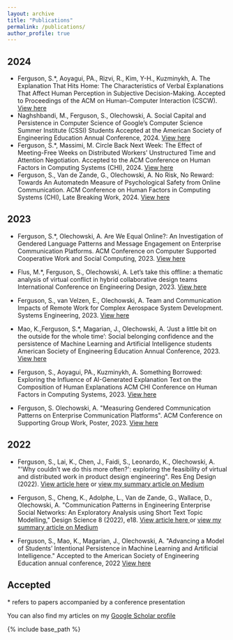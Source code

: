 ```yaml
---
layout: archive
title: "Publications"
permalink: /publications/
author_profile: true
---
```


## 2024
- Ferguson, S.*, Aoyagui, PA., Rizvi, R., Kim, Y-H., Kuzminykh, A. The Explanation That Hits Home: The Characteristics of Verbal Explanations That Affect Human Perception in Subjective
Decision-Making. Accepted to Proceedings of the ACM on Human-Computer Interaction (CSCW). [View here](https://dl.acm.org/doi/10.1145/3687056)
- Naghshbandi, M., Ferguson, S., Olechowski, A. Social Capital and Persistence in Computer Science of Google’s Computer Science Summer Institute (CSSI) Students Accepted at the American Society of Engineering Education Annual Conference, 2024. [View here](https://peer.asee.org/social-capital-and-persistence-in-computer-science-of-google-s-computer-science-summer-institute-cssi-students)
- Ferguson, S.*, Massimi, M. Circle Back Next Week: The Effect of Meeting-Free Weeks on Distributed Workers’ Unstructured Time and Attention Negotiation. Accepted to the ACM Conference on Human Factors in Computing Systems (CHI), 2024. [View here](https://dl.acm.org/doi/full/10.1145/3613904.3642175)
- Ferguson, S., Van de Zande, G., Olechowski, A. No Risk, No Reward: Towards An Automatedn Measure of Psychological Safety from Online Communication. ACM Conference on
Human Factors in Computing Systems (CHI), Late Breaking Work, 2024. [View here](https://dl.acm.org/doi/full/10.1145/3613905.3650923)


## 2023

- Ferguson, S.*, Olechowski, A. Are We Equal Online?: An Investigation of Gendered Language
Patterns and Message Engagement on Enterprise Communication Platforms. ACM
Conference on Computer Supported Cooperative Work and Social Computing, 2023. [View here](https://dl.acm.org/doi/10.1145/3610173)
- Flus, M.*, Ferguson, S., Olechowski, A. Let’s take this offline: a thematic analysis of virtual conflict
in hybrid collaborative design teams International Conference on Engineering Design, 2023. [View here](https://www.cambridge.org/core/journals/proceedings-of-the-design-society/article/lets-take-this-offline-a-thematic-analysis-of-virtual-conflict-in-hybrid-collaborative-design-teams/3D73C979DBC1816B9D3933D471106FEE)
- Ferguson, S., van Velzen, E., Olechowski, A. Team and Communication Impacts of Remote Work for
Complex Aerospace System Development. Systems Engineering, 2023. [View here](https://incose.onlinelibrary.wiley.com/doi/full/10.1002/sys.21716)
- Mao, K.,Ferguson, S.*, Magarian, J., Olechowski, A. ‘Just a little bit on the outside for the whole
time’: Social belonging confidence and the persistence of Machine Learning and Artificial
Intelligence students American Society of Engineering Education Annual Conference, 2023. [View here](https://peer.asee.org/just-a-little-bit-on-the-outside-for-the-whole-time-social-belonging-confidence-and-the-persistence-of-machine-learning-and-artificial-intelligence-students)

- Ferguson, S., Aoyagui, PA., Kuzminykh, A. Something Borrowed: Exploring the Influence of
AI-Generated Explanation Text on the Composition of Human Explanations ACM CHI Conference on
Human Factors in Computing Systems, 2023. [View here](https://dl.acm.org/doi/abs/10.1145/3544549.3585727)
- Ferguson, S. Olechowski, A. "Measuring Gendered Communication Patterns on Enterprise Communication Platforms". ACM Conference on Supporting Group Work, Poster, 2023. [View here](https://dl.acm.org/doi/10.1145/3565967.3570981)


## 2022

- Ferguson, S., Lai, K., Chen, J., Faidi, S., Leonardo, K., Olechowski, A. "'Why couldn’t we do this more often?': exploring the feasibility of virtual and distributed work in product design engineering". Res Eng Design (2022). [View article here](https://doi.org/10.1007/s00163-022-00391-2) or [view my summary article on Medium](https://medium.com/user-experience-design-1/can-physical-product-designers-work-from-home-cf95b6bfe21d)

- Ferguson, S., Cheng, K., Adolphe, L., Van de Zande, G., Wallace, D., Olechowski, A. "Communication
Patterns in Engineering Enterprise Social Networks: An Exploratory Analysis using Short Text Topic
Modelling," Design Science 8 (2022), e18. [View article here ](http://sharonferguson.github.io/files/communication-patterns-in-engineering-enterprise-social-networks-an-exploratory-analysis-using-short-text-topic-modelling.pdf) or [view my summary article on Medium](https://medium.com/@sharonashferguson/how-do-product-design-teams-converge-on-a-product-idea-9ec9e80a8fd6)

- Ferguson, S., Mao, K., Magarian, J., Olechowski, A. "Advancing a Model of Students’ Intentional
Persistence in Machine Learning and Artificial Intelligence." Accepted to the American Society of
Engineering Education annual conference, 2022 [View here](https://peer.asee.org/advancing-a-model-of-students-intentional-persistence-in-machine-learning-and-artificial-intelligence)

<!-- ## Forthcoming -->




## Accepted




\* refers to papers accompanied by a conference presentation

You can also find my articles on my [Google Scholar profile](https://scholar.google.com/citations?user=TXXTPIkAAAAJ&hl=en) 

{% include base_path %}
